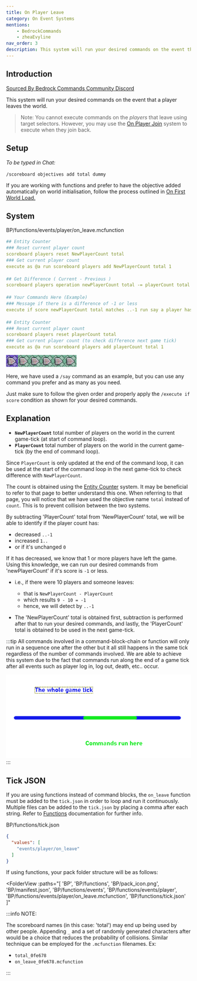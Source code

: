 ```yaml
---
title: On Player Leave
category: On Event Systems
mentions:
    - BedrockCommands
    - zheaEvyline
nav_order: 3
description: This system will run your desired commands on the event that a player leaves the world.
---
```


## Introduction

[Sourced By Bedrock Commands Community Discord](https://discord.gg/SYstTYx5G5)

This system will run your desired commands on the event that a player leaves the world.

> Note: You cannot execute commands on the *players* that leave using target selectors. However, you may use the [On Player Join](/commands/on-player-join) system to execute when they join back.

## Setup

*To be typed in Chat:*

`/scoreboard objectives add total dummy`

If you are working with functions and prefer to have the objective added automatically on world initialisation, follow the process outlined in [On First World Load.](/commands/on-first-world-load)

## System

<CodeHeader>BP/functions/events/player/on_leave.mcfunction</CodeHeader>

```yaml
## Entity Counter
### Reset current player count
scoreboard players reset NewPlayerCount total
### Get current player count 
execute as @a run scoreboard players add NewPlayerCount total 1

## Get Difference ( Current - Previous )
scoreboard players operation newPlayerCount total -= playerCount total

## Your Commands Here (Example)
### Message if there is a difference of -1 or less
execute if score newPlayerCount total matches ..-1 run say a player has left the world

## Entity Counter
### Reset current player count
scoreboard players reset playerCount total
### Get current player count (to check difference next game tick)
execute as @a run scoreboard players add playerCount total 1
```

![Chain of 6 Command Blocks](/assets/images/commands/commandBlockChain/6.png)

Here, we have used a `/say` command as an example, but you can use any command you prefer and as many as you need.

Just make sure to follow the given order and properly apply the `/execute if score` condition as shown for your desired commands.

## Explanation

- **` NewPlayerCount `** total number of players on the world in the current game-tick (at start of command loop).
- **` PlayerCount `** total number of players on the world in the current game-tick (by the end of command loop).

Since `PlayerCount` is only updated at the end of the command loop, it can be used at the start of the command loop in the next game-tick to check difference with `NewPlayerCount`.

The count is obtained using the [Entity Counter](/commands/entity-counter) system. It may be beneficial to refer to that page to better understand this one. When referring to that page, you will notice that we have used the objective name `total` instead of `count`. This is to prevent collision between the two systems.

By subtracting 'PlayerCount' total from 'NewPlayerCount' total, we will be able to identify if the player count has:
- decreased ` ..-1 `
- increased ` 1.. `
- or if it's unchanged ` 0 `

If it has decreased, we know that 1 or more players have left the game.
Using this knowledge, we can run our desired commands from 'newPlayerCount' if it's score is `-1` or less.
- i.e., if there were 10 players and someone leaves:
    - that is ` NewPlayerCount - PlayerCount `
    - which results ` 9 - 10 = -1 `
    - hence, we will detect by ` ..-1 `

- The 'NewPlayerCount' total is obtained first, subtraction is performed after that to run your desired commands, and lastly, the 'PlayerCount' total is obtained to be used in the next game-tick.

:::tip
All commands involved in a command-block-chain or function will only run in a sequence one after the other but it all still happens in the same tick regardless of the number of commands involved. We are able to achieve this system due to the fact that commands run along the end of a game tick after all events such as player log in, log out, death, etc.. occur.

![gametick](/assets/images/commands/gametick.png)
:::

## Tick JSON

If you are using functions instead of command blocks, the ` on_leave ` function must be added to the ` tick.json ` in order to loop and run it continuously. Multiple files can be added to the ` tick.json ` by placing a comma after each string. Refer to [Functions](/commands/mcfunctions#tick-json) documentation for further info.

<CodeHeader>BP/functions/tick.json</CodeHeader>
```json
{
  "values": [
    "events/player/on_leave"
  ]
}
```

If using functions, your pack folder structure will be as follows:

<FolderView
	:paths="[
    'BP',
    'BP/functions',
    'BP/pack_icon.png',
    'BP/manifest.json',
    'BP/functions/events',
    'BP/functions/events/player',
    'BP/functions/events/player/on_leave.mcfunction',
    'BP/functions/tick.json'
]"
></FolderView>

:::info NOTE:

The scoreboard names (in this case: 'total') may end up being used by other people. Appending ` _ ` and a set of randomly generated characters after would be a choice that reduces the probability of collisions. Similar technique can be employed for the ` .mcfunction ` filenames. Ex:
- ` total_0fe678 `
- ` on_leave_0fe678.mcfunction `

:::
